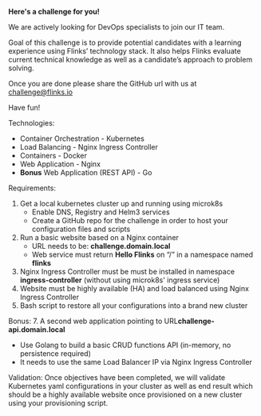 **Here's a challenge for you!**

We are actively looking for DevOps specialists to join our IT team.

Goal of this challenge is to provide potential candidates with a learning experience using Flinks’ technology stack. It also helps Flinks evaluate current technical knowledge as well as a candidate’s approach to problem solving.

Once you are done please share the GitHub url with us at challenge@flinks.io 

Have fun!

Technologies:
* Container Orchestration - Kubernetes
* Load Balancing - Nginx Ingress Controller
* Containers - Docker
* Web Application - Nginx
* **Bonus**​ Web Application (REST API) - Go

Requirements:
1. Get a local kubernetes cluster up and running using microk8s
   * Enable DNS, Registry and Helm3 services
   * Create a GitHub repo for the challenge in order to host your configuration files and scripts
2. Run a basic website based on a Nginx container
   * URL needs to be: ​**challenge.domain.local**
   * Web service must return ​**Hello Flinks**​ on “/” in a namespace named ​**flinks**
4. Nginx Ingress Controller must be must be installed in namespace ​**ingress-controller** (without using microk8s' ingress service)
5. Website must be highly available (HA) and load balanced using Nginx Ingress Controller
6. Bash script to restore all your configurations into a brand new cluster

Bonus:
7. A second web application pointing to URL ​**challenge-api.domain.local**​ 
   * Use Golang to build a basic CRUD functions API (in-memory, no persistence required)
   * It needs to use the same Load Balancer IP via Nginx Ingress Controller

Validation:
Once objectives have been completed, we will validate Kubernetes yaml configurations in your cluster as well as end result which should be a highly available website once provisioned on a new cluster using your provisioning script.